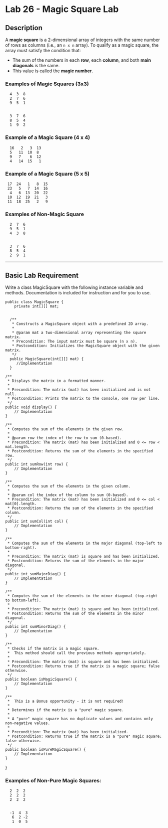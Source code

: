 # Lab 26 - Magic Square Lab

## Description

A **magic square** is a 2-dimensional array of integers with the same number of rows as columns (i.e., an `n x n` array). To qualify as a magic square, the array must satisfy the condition that:

- The sum of the numbers in each **row**, each **column**, and both **main diagonals** is the same.
- This value is called the **magic number**.

### Examples of Magic Squares (3x3)

      4  3  8
      2  7  6
      9  5  1


      3  7  6
      8  5  4
      1  9  2

###  Example of a Magic Square (4 x 4)

      16   2   3  13
      5   11  10  8
      9   7    6  12
      4   14  15   1

###  Example of a Magic Square (5 x 5)

     17  24   1   8  15
     23   5   7  14  16
      4   6  13  20  22
     10  12  19  21   3
     11  18  25   2   9


### Examples of Non-Magic Square

      2  7  6
      9  5  1
      4  3  8


      3  7  6
      8  5  4
      2  9  1


---

## Basic Lab Requirement
Write a class MagicSquare with the following instance variable and methods.  Documentation is included for instruction and for you to use.




    public class MagicSquare {
        private int[][] mat;


      /**
       * Constructs a MagicSquare object with a predefined 2D array.
       * 
       * @param mat a two-dimensional array representing the square matrix.
       * Precondition: The input matrix must be square (n x n).
       * Postcondition: Initializes the MagicSquare object with the given matrix.
       */
      public MagicSquare(int[][] mat) {
         //Implementation
      }

    /**
     * Displays the matrix in a formatted manner.
     * 
     * Precondition: The matrix (mat) has been initialized and is not null.
     * Postcondition: Prints the matrix to the console, one row per line.
     */
    public void display() {
        // Implementation
    }

    /**
     * Computes the sum of the elements in the given row.
     * 
     * @param row the index of the row to sum (0-based).
     * Precondition: The matrix (mat) has been initialized and 0 <= row < mat.length.
     * Postcondition: Returns the sum of the elements in the specified row.
     */
    public int sumRow(int row) {
        // Implementation
    }

    /**
     * Computes the sum of the elements in the given column.
     * 
     * @param col the index of the column to sum (0-based).
     * Precondition: The matrix (mat) has been initialized and 0 <= col < mat[0].length.
     * Postcondition: Returns the sum of the elements in the specified column.
     */
    public int sumCol(int col) {
        // Implementation
    }

    /**
     * Computes the sum of the elements in the major diagonal (top-left to bottom-right).
     * 
     * Precondition: The matrix (mat) is square and has been initialized.
     * Postcondition: Returns the sum of the elements in the major diagonal.
     */
    public int sumMajorDiag() {
        // Implementation
    }

    /**
     * Computes the sum of the elements in the minor diagonal (top-right to bottom-left).
     * 
     * Precondition: The matrix (mat) is square and has been initialized.
     * Postcondition: Returns the sum of the elements in the minor diagonal.
     */
    public int sumMinorDiag() {
        // Implementation
    }

    /**
     * Checks if the matrix is a magic square. 
     *  This method should call the previous methods appropriately.
     * 
     * Precondition: The matrix (mat) is square and has been initialized.
     * Postcondition: Returns true if the matrix is a magic square; false otherwise.
     */
    public boolean isMagicSquare() {
        // Implementation
    }

    /**
     *  This is a Bonus opportunity - it is not required!
     *
     * Determines if the matrix is a "pure" magic square.
     * 
     * A "pure" magic square has no duplicate values and contains only non-negative values.
     * 
     * Precondition: The matrix (mat) has been initialized.
     * Postcondition: Returns true if the matrix is a "pure" magic square; false otherwise.
     */
    public boolean isPureMagicSquare() {
        // Implementation
    }
}




### Examples of Non-Pure Magic Squares:

      2  2  2
      2  2  2
      2  2  2


      -1  4  3
       6  2 -2
       1  0  5

